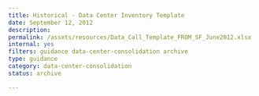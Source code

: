 ```yaml
---
title: Historical - Data Center Inventory Template
date: September 12, 2012
description:
permalink: /assets/resources/Data_Call_Template_FROM_SF_June2012.xlsx
internal: yes
filters: guidance data-center-consolidation archive
type: guidance
category: data-center-consolidation
status: archive

---
```

